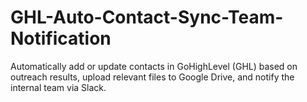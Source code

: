 # GHL-Auto-Contact-Sync-Team-Notification
Automatically add or update contacts in GoHighLevel (GHL) based on outreach results, upload relevant files to Google Drive, and notify the internal team via Slack.

